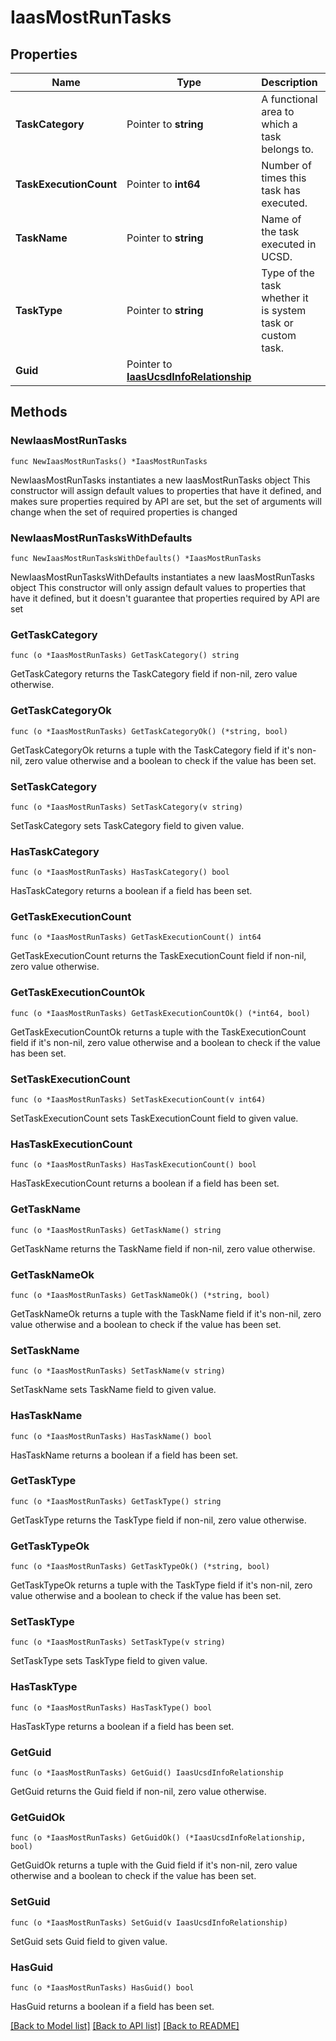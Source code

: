 # IaasMostRunTasks

## Properties

Name | Type | Description | Notes
------------ | ------------- | ------------- | -------------
**TaskCategory** | Pointer to **string** | A functional area to which a task belongs to. | [optional] [readonly] 
**TaskExecutionCount** | Pointer to **int64** | Number of times this task has executed. | [optional] [readonly] 
**TaskName** | Pointer to **string** | Name of the task executed in UCSD. | [optional] [readonly] 
**TaskType** | Pointer to **string** | Type of the task whether it is system task or custom task. | [optional] [readonly] 
**Guid** | Pointer to [**IaasUcsdInfoRelationship**](iaas.UcsdInfo.Relationship.md) |  | [optional] 

## Methods

### NewIaasMostRunTasks

`func NewIaasMostRunTasks() *IaasMostRunTasks`

NewIaasMostRunTasks instantiates a new IaasMostRunTasks object
This constructor will assign default values to properties that have it defined,
and makes sure properties required by API are set, but the set of arguments
will change when the set of required properties is changed

### NewIaasMostRunTasksWithDefaults

`func NewIaasMostRunTasksWithDefaults() *IaasMostRunTasks`

NewIaasMostRunTasksWithDefaults instantiates a new IaasMostRunTasks object
This constructor will only assign default values to properties that have it defined,
but it doesn't guarantee that properties required by API are set

### GetTaskCategory

`func (o *IaasMostRunTasks) GetTaskCategory() string`

GetTaskCategory returns the TaskCategory field if non-nil, zero value otherwise.

### GetTaskCategoryOk

`func (o *IaasMostRunTasks) GetTaskCategoryOk() (*string, bool)`

GetTaskCategoryOk returns a tuple with the TaskCategory field if it's non-nil, zero value otherwise
and a boolean to check if the value has been set.

### SetTaskCategory

`func (o *IaasMostRunTasks) SetTaskCategory(v string)`

SetTaskCategory sets TaskCategory field to given value.

### HasTaskCategory

`func (o *IaasMostRunTasks) HasTaskCategory() bool`

HasTaskCategory returns a boolean if a field has been set.

### GetTaskExecutionCount

`func (o *IaasMostRunTasks) GetTaskExecutionCount() int64`

GetTaskExecutionCount returns the TaskExecutionCount field if non-nil, zero value otherwise.

### GetTaskExecutionCountOk

`func (o *IaasMostRunTasks) GetTaskExecutionCountOk() (*int64, bool)`

GetTaskExecutionCountOk returns a tuple with the TaskExecutionCount field if it's non-nil, zero value otherwise
and a boolean to check if the value has been set.

### SetTaskExecutionCount

`func (o *IaasMostRunTasks) SetTaskExecutionCount(v int64)`

SetTaskExecutionCount sets TaskExecutionCount field to given value.

### HasTaskExecutionCount

`func (o *IaasMostRunTasks) HasTaskExecutionCount() bool`

HasTaskExecutionCount returns a boolean if a field has been set.

### GetTaskName

`func (o *IaasMostRunTasks) GetTaskName() string`

GetTaskName returns the TaskName field if non-nil, zero value otherwise.

### GetTaskNameOk

`func (o *IaasMostRunTasks) GetTaskNameOk() (*string, bool)`

GetTaskNameOk returns a tuple with the TaskName field if it's non-nil, zero value otherwise
and a boolean to check if the value has been set.

### SetTaskName

`func (o *IaasMostRunTasks) SetTaskName(v string)`

SetTaskName sets TaskName field to given value.

### HasTaskName

`func (o *IaasMostRunTasks) HasTaskName() bool`

HasTaskName returns a boolean if a field has been set.

### GetTaskType

`func (o *IaasMostRunTasks) GetTaskType() string`

GetTaskType returns the TaskType field if non-nil, zero value otherwise.

### GetTaskTypeOk

`func (o *IaasMostRunTasks) GetTaskTypeOk() (*string, bool)`

GetTaskTypeOk returns a tuple with the TaskType field if it's non-nil, zero value otherwise
and a boolean to check if the value has been set.

### SetTaskType

`func (o *IaasMostRunTasks) SetTaskType(v string)`

SetTaskType sets TaskType field to given value.

### HasTaskType

`func (o *IaasMostRunTasks) HasTaskType() bool`

HasTaskType returns a boolean if a field has been set.

### GetGuid

`func (o *IaasMostRunTasks) GetGuid() IaasUcsdInfoRelationship`

GetGuid returns the Guid field if non-nil, zero value otherwise.

### GetGuidOk

`func (o *IaasMostRunTasks) GetGuidOk() (*IaasUcsdInfoRelationship, bool)`

GetGuidOk returns a tuple with the Guid field if it's non-nil, zero value otherwise
and a boolean to check if the value has been set.

### SetGuid

`func (o *IaasMostRunTasks) SetGuid(v IaasUcsdInfoRelationship)`

SetGuid sets Guid field to given value.

### HasGuid

`func (o *IaasMostRunTasks) HasGuid() bool`

HasGuid returns a boolean if a field has been set.


[[Back to Model list]](../README.md#documentation-for-models) [[Back to API list]](../README.md#documentation-for-api-endpoints) [[Back to README]](../README.md)


